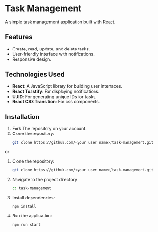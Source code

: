 # Task Management

A simple task management application built with React.

## Features

- Create, read, update, and delete tasks.
- User-friendly interface with notifications.
- Responsive design.

## Technologies Used

- **React**: A JavaScript library for building user interfaces.
- **React Toastify**: For displaying notifications.
- **UUID**: For generating unique IDs for tasks.
- **React CSS Transition**: For css components.

## Installation

1. Fork The repository on your account.
2. Clone the repository:
   ```bash
   git clone https://github.com/<your user name>/task-management.git
   ```

or

1. Clone the repository:
   ```bash
   git clone https://github.com/<your user name>/task-management.git
   ```

2. Navigate to the project directory
    ```bash
    cd task-management
    ```

3. Install dependencies:
    ```bash
    npm install
    ```

4. Run the application: 
    ```bash
    npm run start
    ```
